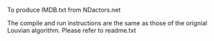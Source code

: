 To produce IMDB.txt from NDactors.net

The compile and run instructions are the same as those of the orignial Louvian algorithm. Please refer to readme.txt
